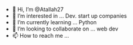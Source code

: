 - 👋 Hi, I’m @Atallah27
- 👀 I’m interested in ... Dev. start up companies 
- 🌱 I’m currently learning ... Python 
- 💞️ I’m looking to collaborate on ... web dev
- 📫 How to reach me ...

<!---
Atallah27/Atallah27 is a ✨ special ✨ repository because its `README.md` (this file) appears on your GitHub profile.
You can click the Preview link to take a look at your changes.
--->
